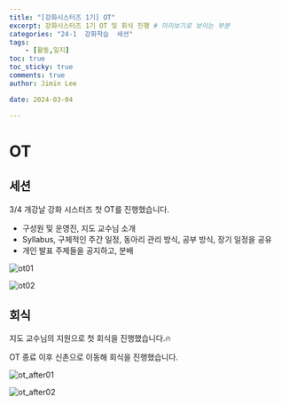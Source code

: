 ```yaml
---
title: "[강화시스터즈 1기] OT"
excerpt: 강화시스터즈 1기 OT 및 회식 진행 # 미리보기로 보이는 부분
categories: "24-1  강화학습  세션"
tags: 
    - [활동,일지]
toc: true
toc_sticky: true
comments: true
author: Jimin Lee

date: 2024-03-04

---
```


# OT

## 세션

3/4 개강날 강화 시스터즈 첫 OT를 진행했습니다. 

- 구성원 및 운영진, 지도 교수님 소개
- Syllabus, 구체적인 주간 일정, 동아리 관리 방식, 공부 방식, 장기 일정을 공유
- 개인 발표 주제들을 공지하고, 분배

![ot01](https://github.com/KanghwaSisters/kanghwasisters.github.io/assets/126959470/a3b87fa6-a0de-4c63-a127-5357f3517faf)

![ot02](https://github.com/KanghwaSisters/kanghwasisters.github.io/assets/126959470/98971d6d-30fa-42c3-8d0c-839006560b1c)




## 회식

지도 교수님의 지원으로 첫 회식을 진행했습니다.🔥

OT 종료 이후 신촌으로 이동해 회식을 진행했습니다.

![ot_after01](https://github.com/KanghwaSisters/kanghwasisters.github.io/assets/126959470/8cc0af27-9ff7-4a42-a550-29e7d333c847)

![ot_after02](https://github.com/KanghwaSisters/kanghwasisters.github.io/assets/126959470/87663584-cd89-4a0f-a57e-b02df502d2e6)

